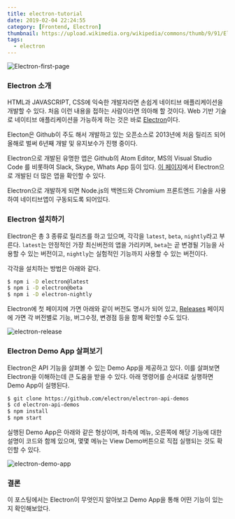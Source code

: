 ```yaml
---
title: electron-tutorial
date: 2019-02-04 22:24:55
category: [Frontend, Electron]
thumbnail: https://upload.wikimedia.org/wikipedia/commons/thumb/9/91/Electron_Software_Framework_Logo.svg/1920px-Electron_Software_Framework_Logo.svg.png
tags: 
  - electron
---
```


![Electron-first-page](./electron-first-page.png)

### Electron 소개

HTML과 JAVASCRIPT, CSS에 익숙한 개발자라면 손쉽게 네이티브 애플리케이션을 개발할 수 있다. 처음 이런 내용을 접하는 사람이라면 의아해 할 것이다. Web 기반 기술로 네이티브 애플리케이션을 가능하게 하는 것은 바로 [Electron](https://electronjs.org/)이다.

Electon은 Github이 주도 해서 개발하고 있는 오픈소스로 2013년에 처음 릴리즈 되어 올해로 벌써 6년째 개발 및 유지보수가 진행 중이다.

Electron으로 개발된 유명한 앱은 Github의 Atom Editor, MS의 Visual Studio Code 를 비롯하여 Slack, Skype, Whats App 등이 있다. [이 페이지](https://electronjs.org/apps)에서 Electron으로 개발된 더 많은 앱을 확인할 수 있다.

Electron으로 개발하게 되면 Node.js의 백엔드와 Chromium 프론트엔드 기술을 사용하여 네이티브앱이 구동되도록 되어있다.

### Electron 설치하기

Electron은 총 3 종류로 릴리즈를 하고 있으며, 각각을 `latest`, `beta`, `nightly`라고 부른다. `latest`는 안정적인 가장 최신버전의 앱을 가리키며, `beta`는 곧 변경될 기능을 사용할 수 있는 버전이고, `nightly`는 실험적인 기능까지 사용할 수 있는 버전이다.

각각을 설치하는 방법은 아래와 같다.

```bash
$ npm i -D electron@latest
$ npm i -D electron@beta
$ npm i -D electron-nightly
```

Electron에 첫 페이지에 가면 아래와 같이 버전도 명시가 되어 있고, [Releases](https://electronjs.org/releases/stable) 페이지에 가면 각 버전별로 기능, 버그수정, 변경점 등을 함께 확인할 수도 있다.

![electron-release](./electron-release.png)

### Electron Demo App 살펴보기

Electron은 API 기능을 살펴볼 수 있는 Demo App을 제공하고 있다. 이를 살펴보면 Electron을 이해하는데 큰 도움을 받을 수 있다. 아래 명령어를 순서대로 실행하면 Demo App이 실행된다.

```bash
$ git clone https://github.com/electron/electron-api-demos
$ cd electron-api-demos
$ npm install
$ npm start
```

실행된 Demo App은 아래와 같은 형상이며, 좌측에 메뉴, 오른쪽에 해당 기능에 대한 설명이 코드와 함께 있으며, 몇몇 메뉴는 View Demo버튼으로 직접 실행되는 것도 확인할 수 있다.

![electron-demo-app](./electron-demo-app.png)

### 결론

이 포스팅에서는 Electron이 무엇인지 알아보고 Demo App을 통해 어떤 기능이 있는지 확인해보았다.